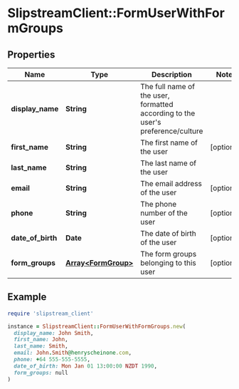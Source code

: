 # SlipstreamClient::FormUserWithFormGroups

## Properties

| Name | Type | Description | Notes |
| ---- | ---- | ----------- | ----- |
| **display_name** | **String** | The full name of the user, formatted according to the user&#39;s preference/culture |  |
| **first_name** | **String** | The first name of the user | [optional] |
| **last_name** | **String** | The last name of the user |  |
| **email** | **String** | The email address of the user | [optional] |
| **phone** | **String** | The phone number of the user | [optional] |
| **date_of_birth** | **Date** | The date of birth of the user | [optional] |
| **form_groups** | [**Array&lt;FormGroup&gt;**](FormGroup.md) | The form groups belonging to this user | [optional] |

## Example

```ruby
require 'slipstream_client'

instance = SlipstreamClient::FormUserWithFormGroups.new(
  display_name: John Smith,
  first_name: John,
  last_name: Smith,
  email: John.Smith@henryscheinone.com,
  phone: +64 555-555-5555,
  date_of_birth: Mon Jan 01 13:00:00 NZDT 1990,
  form_groups: null
)
```


